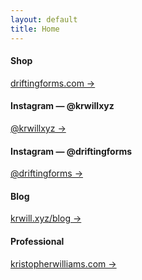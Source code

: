 ```yaml
---
layout: default
title: Home
---
```


<div class="grid">
  <div class="card"><h4>Shop</h4><p><a href="https://driftingforms.com">driftingforms.com →</a></p></div>
  <div class="card"><h4>Instagram — @krwillxyz</h4><p><a href="https://instagram.com/krwillxyz">@krwillxyz →</a></p></div>
  <div class="card"><h4>Instagram — @driftingforms</h4><p><a href="https://instagram.com/driftingforms">@driftingforms →</a></p></div>
  <div class="card"><h4>Blog</h4><p><a href="/blog">krwill.xyz/blog →</a></p></div>
  <div class="card"><h4>Professional</h4><p><a href="https://kristopherwilliams.com">kristopherwilliams.com →</a></p></div>
</div>
